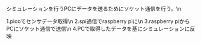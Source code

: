 シミュレーションを行うPCにデータを送るためにソケット通信を行う。\n

1.picoでセンサデータ取得\n
2.spi通信でraspberry piに\n
3.raspberry piからPCにソケット通信で送信\n
4.PCで取得したデータを基にシミュレーションに反映
